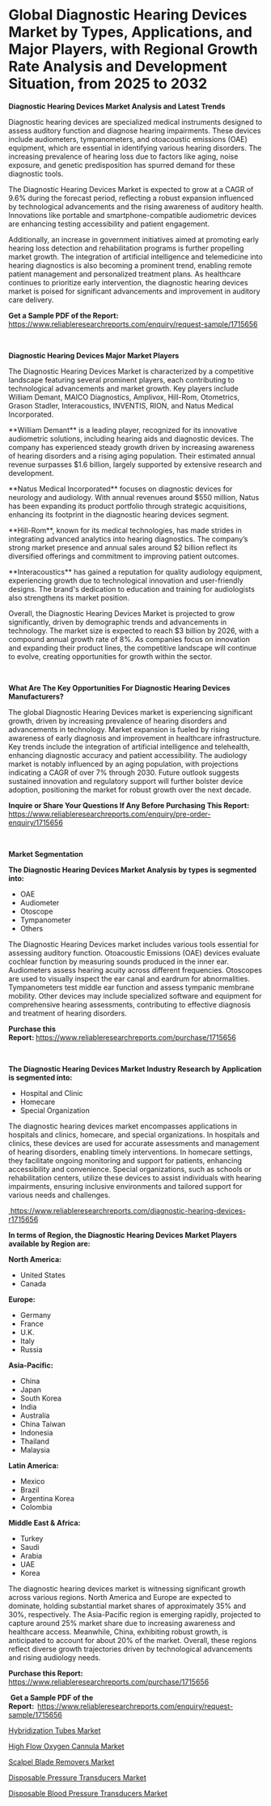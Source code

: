 <p><h1>Global Diagnostic Hearing Devices Market by Types, Applications, and Major Players, with Regional Growth Rate Analysis and Development Situation, from 2025 to 2032</h1></p><p><strong>Diagnostic Hearing Devices Market Analysis and Latest Trends</strong></p>
<p><p>Diagnostic hearing devices are specialized medical instruments designed to assess auditory function and diagnose hearing impairments. These devices include audiometers, tympanometers, and otoacoustic emissions (OAE) equipment, which are essential in identifying various hearing disorders. The increasing prevalence of hearing loss due to factors like aging, noise exposure, and genetic predisposition has spurred demand for these diagnostic tools.</p><p>The Diagnostic Hearing Devices Market is expected to grow at a CAGR of 9.6% during the forecast period, reflecting a robust expansion influenced by technological advancements and the rising awareness of auditory health. Innovations like portable and smartphone-compatible audiometric devices are enhancing testing accessibility and patient engagement. </p><p>Additionally, an increase in government initiatives aimed at promoting early hearing loss detection and rehabilitation programs is further propelling market growth. The integration of artificial intelligence and telemedicine into hearing diagnostics is also becoming a prominent trend, enabling remote patient management and personalized treatment plans. As healthcare continues to prioritize early intervention, the diagnostic hearing devices market is poised for significant advancements and improvement in auditory care delivery.</p></p>
<p><strong>Get a Sample PDF of the Report:&nbsp;</strong> <a href="https://www.reliableresearchreports.com/enquiry/request-sample/1715656?utm_campaign=33&utm_medium=2&utm_source=Github&utm_content=ia&utm_term=03032025&utm_id=diagnostic-hearing-devices">https://www.reliableresearchreports.com/enquiry/request-sample/1715656</a></p>
<p>&nbsp;</p>
<p><strong>Diagnostic Hearing Devices Major Market Players</strong></p>
<p><p>The Diagnostic Hearing Devices Market is characterized by a competitive landscape featuring several prominent players, each contributing to technological advancements and market growth. Key players include William Demant, MAICO Diagnostics, Amplivox, Hill-Rom, Otometrics, Grason Stadler, Interacoustics, INVENTIS, RION, and Natus Medical Incorporated.</p><p>**William Demant** is a leading player, recognized for its innovative audiometric solutions, including hearing aids and diagnostic devices. The company has experienced steady growth driven by increasing awareness of hearing disorders and a rising aging population. Their estimated annual revenue surpasses $1.6 billion, largely supported by extensive research and development.</p><p>**Natus Medical Incorporated** focuses on diagnostic devices for neurology and audiology. With annual revenues around $550 million, Natus has been expanding its product portfolio through strategic acquisitions, enhancing its footprint in the diagnostic hearing devices segment.</p><p>**Hill-Rom**, known for its medical technologies, has made strides in integrating advanced analytics into hearing diagnostics. The company’s strong market presence and annual sales around $2 billion reflect its diversified offerings and commitment to improving patient outcomes.</p><p>**Interacoustics** has gained a reputation for quality audiology equipment, experiencing growth due to technological innovation and user-friendly designs. The brand's dedication to education and training for audiologists also strengthens its market position.</p><p>Overall, the Diagnostic Hearing Devices Market is projected to grow significantly, driven by demographic trends and advancements in technology. The market size is expected to reach $3 billion by 2026, with a compound annual growth rate of 8%. As companies focus on innovation and expanding their product lines, the competitive landscape will continue to evolve, creating opportunities for growth within the sector.</p></p>
<p>&nbsp;</p>
<p><strong>What Are The Key Opportunities For Diagnostic Hearing Devices Manufacturers?</strong></p>
<p><p>The global Diagnostic Hearing Devices market is experiencing significant growth, driven by increasing prevalence of hearing disorders and advancements in technology. Market expansion is fueled by rising awareness of early diagnosis and improvement in healthcare infrastructure. Key trends include the integration of artificial intelligence and telehealth, enhancing diagnostic accuracy and patient accessibility. The audiology market is notably influenced by an aging population, with projections indicating a CAGR of over 7% through 2030. Future outlook suggests sustained innovation and regulatory support will further bolster device adoption, positioning the market for robust growth over the next decade.</p></p>
<p><strong>Inquire or Share Your Questions If Any Before Purchasing This Report:</strong> <a href="https://www.reliableresearchreports.com/enquiry/pre-order-enquiry/1715656?utm_campaign=33&utm_medium=2&utm_source=Github&utm_content=ia&utm_term=03032025&utm_id=diagnostic-hearing-devices">https://www.reliableresearchreports.com/enquiry/pre-order-enquiry/1715656</a></p>
<p>&nbsp;</p>
<p><strong>Market Segmentation</strong></p>
<p><strong>The Diagnostic Hearing Devices Market Analysis by types is segmented into:</strong></p>
<p><ul><li>OAE</li><li>Audiometer</li><li>Otoscope</li><li>Tympanometer</li><li>Others</li></ul></p>
<p><p>The Diagnostic Hearing Devices market includes various tools essential for assessing auditory function. Otoacoustic Emissions (OAE) devices evaluate cochlear function by measuring sounds produced in the inner ear. Audiometers assess hearing acuity across different frequencies. Otoscopes are used to visually inspect the ear canal and eardrum for abnormalities. Tympanometers test middle ear function and assess tympanic membrane mobility. Other devices may include specialized software and equipment for comprehensive hearing assessments, contributing to effective diagnosis and treatment of hearing disorders.</p></p>
<p><strong>Purchase this Report:&nbsp;</strong><a href="https://www.reliableresearchreports.com/purchase/1715656?utm_campaign=33&utm_medium=2&utm_source=Github&utm_content=ia&utm_term=03032025&utm_id=diagnostic-hearing-devices">https://www.reliableresearchreports.com/purchase/1715656</a></p>
<p>&nbsp;</p>
<p><strong>The Diagnostic Hearing Devices Market Industry Research by Application is segmented into:</strong></p>
<p><ul><li>Hospital and Clinic</li><li>Homecare</li><li>Special Organization</li></ul></p>
<p><p>The diagnostic hearing devices market encompasses applications in hospitals and clinics, homecare, and special organizations. In hospitals and clinics, these devices are used for accurate assessments and management of hearing disorders, enabling timely interventions. In homecare settings, they facilitate ongoing monitoring and support for patients, enhancing accessibility and convenience. Special organizations, such as schools or rehabilitation centers, utilize these devices to assist individuals with hearing impairments, ensuring inclusive environments and tailored support for various needs and challenges.</p></p>
<p><a href="https://www.reliableresearchreports.com/diagnostic-hearing-devices-r1715656?utm_campaign=33&utm_medium=2&utm_source=Github&utm_content=ia&utm_term=03032025&utm_id=diagnostic-hearing-devices">&nbsp;https://www.reliableresearchreports.com/diagnostic-hearing-devices-r1715656</a></p>
<p><strong>In terms of Region, the Diagnostic Hearing Devices Market Players available by Region are:</strong></p>
<p>
    <p> <strong> North America: </strong>
        <ul>
            <li>United States</li>
            <li>Canada</li>
        </ul>
        </p> 
    <p> <strong> Europe: </strong>
        <ul>
            <li>Germany</li>
            <li>France</li>
            <li>U.K.</li>
            <li>Italy</li>
            <li>Russia</li>
        </ul>
        </p> 
    <p> <strong> Asia-Pacific: </strong>
        <ul>
            <li>China</li>
            <li>Japan</li>
            <li>South Korea</li>
            <li>India</li>
            <li>Australia</li>
            <li>China Taiwan</li>
            <li>Indonesia</li>
            <li>Thailand</li>
            <li>Malaysia</li>
        </ul>
        </p> 
    <p> <strong> Latin America: </strong>
        <ul>
            <li>Mexico</li>
            <li>Brazil</li>
            <li>Argentina Korea</li>
            <li>Colombia</li>
        </ul>
        </p> 
    <p> <strong> Middle East & Africa: </strong>
        <ul>
            <li>Turkey</li>
            <li>Saudi</li>
            <li>Arabia</li>
            <li>UAE</li>
            <li>Korea</li>
        </ul>
    </p>
    </p>
<p><p>The diagnostic hearing devices market is witnessing significant growth across various regions. North America and Europe are expected to dominate, holding substantial market shares of approximately 35% and 30%, respectively. The Asia-Pacific region is emerging rapidly, projected to capture around 25% market share due to increasing awareness and healthcare access. Meanwhile, China, exhibiting robust growth, is anticipated to account for about 20% of the market. Overall, these regions reflect diverse growth trajectories driven by technological advancements and rising audiology needs.</p></p>
<p><strong>Purchase this Report: </strong><a href="https://www.reliableresearchreports.com/purchase/1715656?utm_campaign=33&utm_medium=2&utm_source=Github&utm_content=ia&utm_term=03032025&utm_id=diagnostic-hearing-devices">https://www.reliableresearchreports.com/purchase/1715656</a></p>
<p>&nbsp;<strong>Get a Sample PDF of the Report:&nbsp;&nbsp;</strong><a href="https://www.reliableresearchreports.com/enquiry/request-sample/1715656?utm_campaign=33&utm_medium=2&utm_source=Github&utm_content=ia&utm_term=03032025&utm_id=diagnostic-hearing-devices">https://www.reliableresearchreports.com/enquiry/request-sample/1715656</a></p>
<p><strong></strong></p>
<p><p><a href="https://github.com/supicweg/Market-Research-Report-List-1/blob/main/hybridization-tubes-market.md?utm_campaign=33&utm_medium=2&utm_source=Github&utm_content=ia&utm_term=03032025&utm_id=diagnostic-hearing-devices">Hybridization Tubes Market</a></p><p><a href="https://github.com/shopovdjondo/Market-Research-Report-List-1/blob/main/high-flow-oxygen-cannula-market.md?utm_campaign=33&utm_medium=2&utm_source=Github&utm_content=ia&utm_term=03032025&utm_id=diagnostic-hearing-devices">High Flow Oxygen Cannula Market</a></p><p><a href="https://github.com/saeiddaemo/Market-Research-Report-List-1/blob/main/scalpel-blade-removers-market.md?utm_campaign=33&utm_medium=2&utm_source=Github&utm_content=ia&utm_term=03032025&utm_id=diagnostic-hearing-devices">Scalpel Blade Removers Market</a></p><p><a href="https://github.com/plawragarile/Market-Research-Report-List-1/blob/main/disposable-pressure-transducers-market.md?utm_campaign=33&utm_medium=2&utm_source=Github&utm_content=ia&utm_term=03032025&utm_id=diagnostic-hearing-devices">Disposable Pressure Transducers Market</a></p><p><a href="https://github.com/boccalyver5k/Market-Research-Report-List-1/blob/main/disposable-blood-pressure-transducers-market.md?utm_campaign=33&utm_medium=2&utm_source=Github&utm_content=ia&utm_term=03032025&utm_id=diagnostic-hearing-devices">Disposable Blood Pressure Transducers Market</a></p></p>